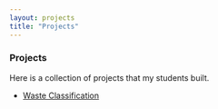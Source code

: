 ```yaml
---
layout: projects
title: "Projects"
---
```

<h3 class="fw-bold border-bottom pb-3 mb-5">Projects</h3>
Here is a collection of projects that my students built.


- [Waste Classification](http://193.196.37.242:7860/)
